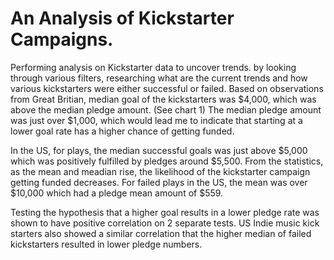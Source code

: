 # An Analysis of Kickstarter Campaigns.
Performing analysis on Kickstarter data to uncover trends. by looking through various filters, researching what are the current trends and how various kickstarters were either successful or failed.
Based on observations from Great Britian, median goal of the kickstarters was $4,000, which was above the median pledge amount. (See chart 1)
The median pledge amount was just over $1,000, which would lead me to indicate that starting at a lower goal rate has a higher chance of getting funded.

In the US, for plays, the median successful goals was just above $5,000 which was positively fulfilled by pledges around $5,500. From the statistics, as the mean and meadian rise, the likelihood of the kickstarter campaign getting funded decreases. For failed plays in the US, the mean  was over $10,000 which had a pledge mean amount of $559. 

Testing the hypothesis that a higher goal results in a lower pledge rate was shown to have positive correlation on 2 separate tests. US Indie music kick starters also showed a similar correlation that the higher median of failed kickstarters resulted in lower pledge numbers. 

